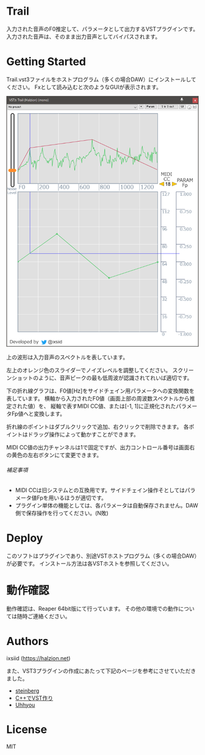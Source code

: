 # Trail

入力された音声のF0推定して、パラメータとして出力するVSTプラグインです。
入力された音声は、そのまま出力音声としてバイパスされます。

# Getting Started

Trail.vst3ファイルをホストプログラム（多くの場合DAW）にインストールしてください。
Fxとして読み込むと次のようなGUIが表示されます。

![スクリーンショット](./image/screenshot.png)

上の波形は入力音声のスペクトルを表しています。

左上のオレンジ色のスライダーでノイズレベルを調整してください。
スクリーンショットのように、音声ピークの最も低周波が認識されてれいば適切です。

下の折れ線グラフは、F0値[Hz]をサイドチェイン用パラメータへの変換関数を表しています。
横軸から入力されたF0値（画面上部の周波数スペクトルから推定された値）を、
縦軸で表すMIDI CC値、または[-1, 1]に正規化されたパラメータFp値へと変換します。

折れ線のポイントはダブルクリックで追加、右クリックで削除できます。
各ポイントはドラッグ操作によって動かすことができます。


MIDI CC値の出力チャンネルは1で固定ですが、出力コントロール番号は画面右の黄色の左右ボタンにて変更できます。


###### 補足事項
* MIDI CCは旧システムとの互換用です。サイドチェイン操作そとしてはパラメータ値Fpを用いるほうが適切です。
* プラグイン単体の機能としては、各パラメータは自動保存されません。DAW側で保存操作を行ってください。(N敗)

# Deploy

このソフトはプラグインであり、別途VSTホストプログラム（多くの場合DAW）が必要です。
インストール方法は各VSTホストを参照してください。

# 動作確認

動作確認は、Reaper 64bit版にて行っています。
その他の環境での動作については随時ご連絡ください。

# Authors

ixsiid (https://halzion.net)

また、VST3プラグインの作成にあたって下記のページを参考にさせていただきました。

- [steinberg](https://www.steinberg.net/en/company/developers.html)
- [C++でVST作り](http://vstcpp.wpblog.jp/?page_id=1316)
- [Uhhyou](https://ryukau.github.io/VSTPlugins)

# License

MIT

